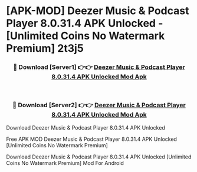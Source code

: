 # [APK-MOD] Deezer  Music & Podcast Player 8.0.31.4 APK Unlocked - [Unlimited Coins No Watermark Premium] 2t3j5



<div align="center">
<h3>🔴 Download [Server1] 👉👉 <a href="https://momento.my/?title=Deezer__Music_&_Podcast_Player_8.0.31.4_APK_Unlocked">Deezer  Music & Podcast Player 8.0.31.4 APK Unlocked Mod Apk</a></h3><br>

<h3>🔴 Download [Server2] 👉👉 <a href="https://momento.my/?title=Deezer__Music_&_Podcast_Player_8.0.31.4_APK_Unlocked">Deezer  Music & Podcast Player 8.0.31.4 APK Unlocked Mod Apk</a></h3>
</div>



Download Deezer  Music & Podcast Player 8.0.31.4 APK Unlocked 

Free APK MOD Deezer  Music & Podcast Player 8.0.31.4 APK Unlocked [Unlimited Coins No Watermark Premium]

Download Deezer  Music & Podcast Player 8.0.31.4 APK Unlocked [Unlimited Coins No Watermark Premium] Mod For Android
